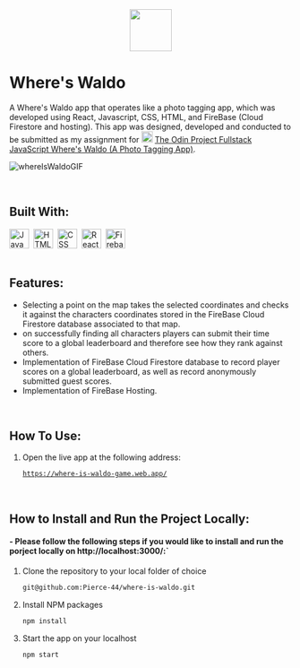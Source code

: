 <div align="center">
  <img src="https://openmoji.org/data/color/svg/1F4D1.svg" height="75px"/>
</div>

# Where's Waldo
A Where's Waldo app that operates like a photo tagging app, which was developed using React, Javascript, CSS, HTML, and FireBase (Cloud Firestore and hosting). This app was designed, developed and conducted to be submitted as my assignment for <img src="https://www.theodinproject.com/assets/icons/odin-icon-b5b31c073f7417a257003166c98cc23743654715305910c068b93a3bf4d3065d.svg"  width="20" height="20"> [The Odin Project Fullstack JavaScript Where's Waldo (A Photo Tagging App)](https://www.theodinproject.com/lessons/node-path-javascript-where-s-waldo-a-photo-tagging-app).

![whereIsWaldoGIF](https://user-images.githubusercontent.com/96740762/180012705-5a5adf5f-aba8-492b-a5e9-1ac98ca0c11b.gif)

<br/>

## Built With:
<div>
  <img src="https://cdn.jsdelivr.net/gh/devicons/devicon/icons/javascript/javascript-original.svg" title="JavaScript" alt="JavaScript" width="35" height="35"/>&nbsp;
  <img src="https://cdn.jsdelivr.net/gh/devicons/devicon/icons/html5/html5-original.svg" title="HTML5" alt="HTML" width="35" height="35"/>&nbsp;
  <img src="https://cdn.jsdelivr.net/gh/devicons/devicon/icons/css3/css3-original.svg"  title="CSS3" alt="CSS" width="35" height="35"/>&nbsp;
  <img src="https://cdn.jsdelivr.net/gh/devicons/devicon/icons/react/react-original.svg" title="React" alt="React" width="35" height="35"/>&nbsp;
  <img src="https://cdn.jsdelivr.net/gh/devicons/devicon/icons/firebase/firebase-plain.svg" title="Firebase" alt="Firebase" width="35" height="35"/>&nbsp;
</div>
<br/>

## Features:
- Selecting a point on the map takes the selected coordinates and checks it against the characters coordinates stored in the FireBase Cloud Firestore database associated to that map.
- on successfully finding all characters players can submit their time score to a global leaderboard and therefore see how they rank against others.
- Implementation of FireBase Cloud Firestore database to record player scores on a global leaderboard, as well as record anonymously submitted guest scores.
- Implementation of FireBase Hosting.
<br/>

## How To Use:

1. Open the live app at the following address:

   [`https://where-is-waldo-game.web.app/`](https://where-is-waldo-game.web.app/)

<br/>

## How to Install and Run the Project Locally:
#### - Please follow the following steps if you would like to install and run the porject locally on http://localhost:3000/:`

1. Clone the repository to your local folder of choice
   ```sh
   git@github.com:Pierce-44/where-is-waldo.git
   ```
   
   
2. Install NPM packages
   ```sh
   npm install
   ```

3. Start the app on your localhost
   ```js
   npm start
   ```
